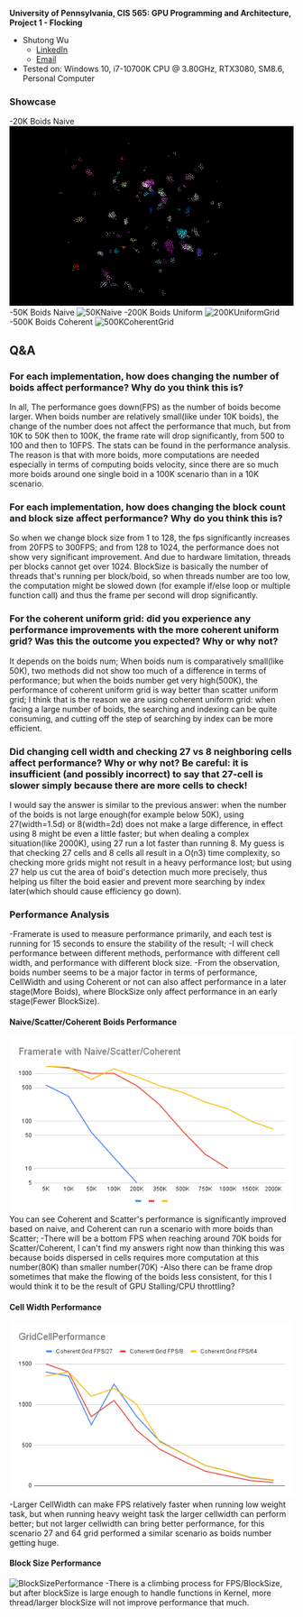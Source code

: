 **University of Pennsylvania, CIS 565: GPU Programming and Architecture,
Project 1 - Flocking**

* Shutong Wu
  * [LinkedIn](https://www.linkedin.com/in/shutong-wu-214043172/)
  * [Email](shutong@seas.uepnn.edu)
* Tested on: Windows 10, i7-10700K CPU @ 3.80GHz, RTX3080, SM8.6, Personal Computer 

### Showcase
-20K Boids Naive 
![20KNaive](./images/20knaive.gif)
-50K Boids Naive
![50KNaive](./images/50knaive.gif)
-200K Boids Uniform
![200KUniformGrid](./images/200kuni.gif)
-500K Boids Coherent
![500KCoherentGrid](./images/500kco.gif)

## Q&A

###  For each implementation, how does changing the number of boids affect performance? Why do you think this is?
In all, The performance goes down(FPS) as the number of boids become larger. 
When boids number are relatively small(like under 10K boids), the change of the number does not affect the performance that much, but from 10K to 50K then to 100K, the frame rate will drop significantly, from 500 to 100 and then to 10FPS. The stats can be found in the performance analysis.
The reason is that with more boids, more computations are needed especially in terms of computing boids velocity, since there are so much more boids around one single boid in a 100K scenario than in a 10K scenario. 

###  For each implementation, how does changing the block count and block size affect performance? Why do you think this is?
So when we change block size from 1 to 128, the fps significantly increases from 20FPS to 300FPS; and from 128 to 1024, the performance does not show very significant improvement. And due to hardware limitation, threads per blocks cannot get over 1024.
BlockSize is basically the number of threads that's running per block/boid, so when threads number are too low, the computation might be slowed down (for example if/else loop or multiple function call) and thus the frame per second will drop significantly.

###  For the coherent uniform grid: did you experience any performance improvements with the more coherent uniform grid? Was this the outcome you expected? Why or why not?
It depends on the boids num; When boids num is comparatively small(like 50K), two methods did not show too much of a difference in terms of performance; but when the boids number get very high(500K), the performance of coherent uniform grid is way better than scatter uniform grid;
I think that is the reason we are using coherent uniform grid: when facing a large number of boids, the searching and indexing can be quite consuming, and cutting off the step of searching by index can be more efficient.

###  Did changing cell width and checking 27 vs 8 neighboring cells affect performance? Why or why not? Be careful: it is insufficient (and possibly incorrect) to say that 27-cell is slower simply because there are more cells to check!
I would say the answer is similar to the previous answer: when the number of the boids is not large enough(for example below 50K), using 27(width=1.5d) or 8(width=2d) does not make a large difference, in effect using 8 might be even a little faster; but when dealing a complex situation(like 2000K), using 27 run a lot faster than running 8. 
My guess is that checking 27 cells and 8 cells all result in a O(n3) time complexity, so checking more grids might not result in a heavy performance lost; but using 27 help us cut the area of boid's detection much more precisely, thus helping us filter the boid easier and prevent more searching by index later(which should cause efficiency go down). 

### Performance Analysis
-Framerate is used to measure performance primarily, and each test is running for 15 seconds to ensure the stability of the result;
-I will check performance between different methods, performance with different cell width, and performance with different block size.
-From the observation, boids number seems to be a major factor in terms of performance, CellWidth and using Coherent or not can also affect performance in a later stage(More Boids), where BlockSize only affect performance in an early stage(Fewer BlockSize).
#### Naive/Scatter/Coherent Boids Performance
![NaiveGridPlot](./images/Framerate%20with%20Naive_Scatter_Coherent.png)
You can see Coherent and Scatter's performance is significantly improved based on naive, and Coherent can run a scenario with more boids than Scatter;
-There will be a bottom FPS when reaching around 70K boids for Scatter/Coherent, I can't find my answers right now than thinking this was because boids dispersed in cells requires more computation at this number(80K) than smaller number(70K)
-Also there can be frame drop sometimes that make the flowing of the boids less consistent, for this I would think it to be the result of GPU Stalling/CPU throttling? 
#### Cell Width Performance
![CellWidthPerformance](./images/GridCellPerformance.png)
-Larger CellWidth can make FPS relatively faster when running low weight task, but when running heavy weight task the larger cellwidth can perform better; but not larger cellwidth can bring better performance, for this scenario 27 and 64 grid performed a similar scenario as boids number getting huge.

#### Block Size Performance
![BlockSizePerformance](./images/Coherent%208%20500K%20%E5%92%8CScatter%208%20200K.png)
-There is a climbing process for FPS/BlockSize, but after blockSize is large enough to handle functions in Kernel, more thread/larger blockSize will not improve performance that much. 

